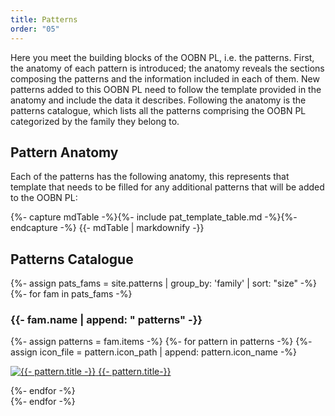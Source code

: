 ```yaml
---
title: Patterns
order: "05"
---
```


 Here you meet the building blocks of the OOBN PL, i.e. the patterns. First, the anatomy of each pattern is introduced; the anatomy reveals the sections composing the patterns and the information included in each of them. New patterns added to this OOBN PL need to follow the template provided in the anatomy and include the data it describes. Following the anatomy is the patterns catalogue, which lists all the patterns comprising the OOBN PL categorized by the family they belong to.

## Pattern Anatomy

Each of the patterns has the following anatomy, this represents that template that needs to be filled for any additional patterns that will be added to the OOBN PL:

<div class="pattern_template" id="pAnatomyTable">
    {%- capture mdTable -%}{%- include pat_template_table.md -%}{%- endcapture -%}
    {{- mdTable | markdownify -}}
</div>

## Patterns Catalogue
<!-- <h3 class="gallery-header crimson">Patterns Catalogue</h3> -->
<div class="gallery container">
  {%- assign pats_fams = site.patterns | group_by: 'family' | sort: "size" -%}
  {%- for fam in pats_fams -%}
    <div class="gallery category">
      <span class= "fam_title"><h3>{{- fam.name | append: " patterns" -}}</h3></span>
      <div class="gallery item">
        {%- assign patterns = fam.items -%}
        {%- for pattern in patterns -%}
          {%- assign icon_file = pattern.icon_path | append: pattern.icon_name -%}
          <p><a href="{{- pattern.url | relative_url -}}"><img class="p_icon" src="{{- icon_file | relative_url -}}" alt="{{- pattern.title -}}">
          <span class="gallery_item_title">{{- pattern.title-}}</span></a></p>
        {%- endfor -%}
      </div>
    </div>
  {%- endfor -%}
</div>
